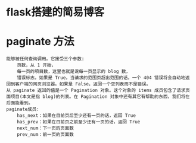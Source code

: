 flask搭建的简易博客
=========
paginate 方法
=========
	能够被任何查询调用。它接受三个参数:
		页数，从 1 开始，
		每一页的项目数，这里也就是说每一页显示的 blog 数，
		错误标志。如果是 True，当请求的范围页超出范围的话，一个 404 错误将会自动地返回到客户端的网页浏览器。如果是 False，返回一个空列表而不是错误。
	从 paginate 返回的值是一个 Pagination 对象。这个对象的 items 成员包含了请求页面项目(本文是指 blog)的列表。在 Pagination 对象中还有其它有帮助的东西，我们将在后面能看到。
	paginate成员:
		has_next：如果在目前页后至少还有一页的话，返回 True
		has_prev：如果在目前页之前至少还有一页的话，返回 True
		next_num：下一页的页面数
		prev_num：前一页的页面数